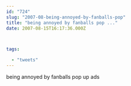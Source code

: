 ```yaml
---
id: "724"
slug: "2007-08-being-annoyed-by-fanballs-pop"
title: "being annoyed by fanballs pop ..."
date: 2007-08-15T16:17:36.000Z



tags:

  - "tweets"
---
```

<div class="sqs-html-content">
  <p>being annoyed by fanballs pop up ads</p>
</div>
